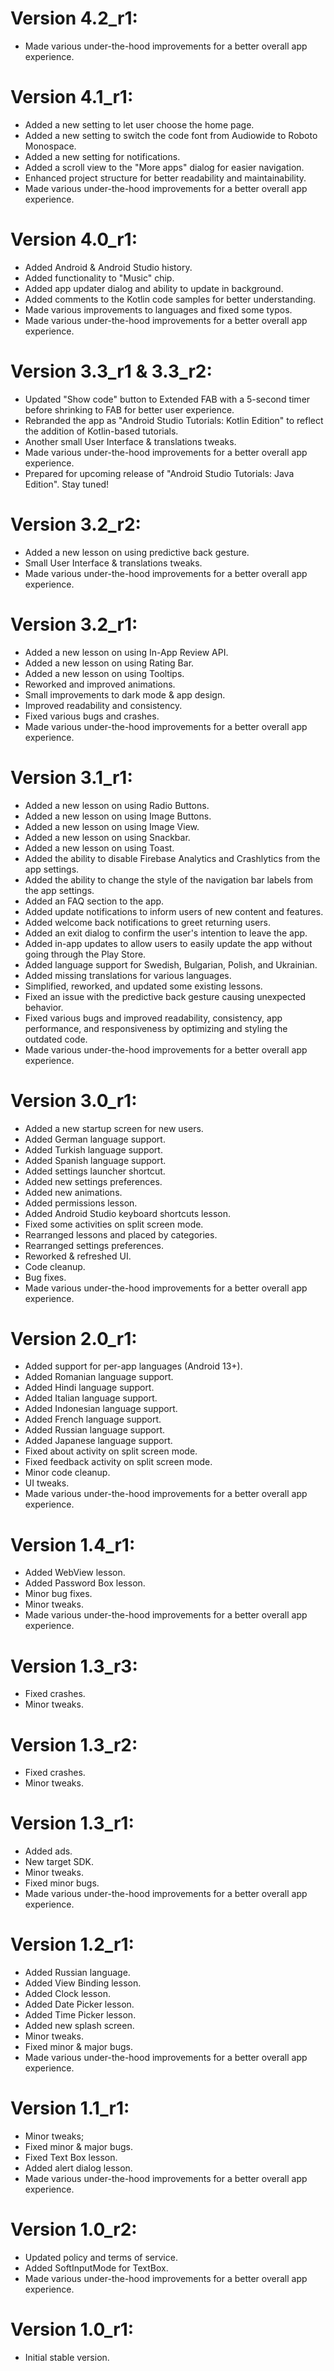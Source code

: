 # Version 4.2_r1:
- Made various under-the-hood improvements for a better overall app experience.

# Version 4.1_r1:
- Added a new setting to let user choose the home page.
- Added a new setting to switch the code font from Audiowide to Roboto Monospace.
- Added a new setting for notifications.
- Added a scroll view to the "More apps" dialog for easier navigation.
- Enhanced project structure for better readability and maintainability.
- Made various under-the-hood improvements for a better overall app experience.

# Version 4.0_r1:
- Added Android & Android Studio history.
- Added functionality to "Music" chip.
- Added app updater dialog and ability to update in background.
- Added comments to the Kotlin code samples for better understanding.
- Made various improvements to languages and fixed some typos.
- Made various under-the-hood improvements for a better overall app experience.

# Version 3.3_r1 & 3.3_r2:
- Updated "Show code" button to Extended FAB with a 5-second timer before shrinking to FAB for better user experience.
- Rebranded the app as "Android Studio Tutorials: Kotlin Edition" to reflect the addition of Kotlin-based tutorials.
- Another small User Interface & translations tweaks.
- Made various under-the-hood improvements for a better overall app experience.
- Prepared for upcoming release of "Android Studio Tutorials: Java Edition". Stay tuned!

# Version 3.2_r2:
- Added a new lesson on using predictive back gesture.
- Small User Interface & translations tweaks.
- Made various under-the-hood improvements for a better overall app experience.

# Version 3.2_r1:
- Added a new lesson on using In-App Review API.
- Added a new lesson on using Rating Bar.
- Added a new lesson on using Tooltips.
- Reworked and improved animations.
- Small improvements to dark mode & app design.
- Improved readability and consistency.
- Fixed various bugs and crashes.
- Made various under-the-hood improvements for a better overall app experience.

# Version 3.1_r1:
- Added a new lesson on using Radio Buttons.
- Added a new lesson on using Image Buttons.
- Added a new lesson on using Image View.
- Added a new lesson on using Snackbar.
- Added a new lesson on using Toast.
- Added the ability to disable Firebase Analytics and Crashlytics from the app settings.
- Added the ability to change the style of the navigation bar labels from the app settings.
- Added an FAQ section to the app.
- Added update notifications to inform users of new content and features.
- Added welcome back notifications to greet returning users.
- Added an exit dialog to confirm the user's intention to leave the app.
- Added in-app updates to allow users to easily update the app without going through the Play Store.
- Added language support for Swedish, Bulgarian, Polish, and Ukrainian.
- Added missing translations for various languages.
- Simplified, reworked, and updated some existing lessons.
- Fixed an issue with the predictive back gesture causing unexpected behavior.
- Fixed various bugs and improved readability, consistency, app performance, and responsiveness by optimizing and styling the outdated code.
- Made various under-the-hood improvements for a better overall app experience.

# Version 3.0_r1:
- Added a new startup screen for new users.
- Added German language support.
- Added Turkish language support.
- Added Spanish language support.
- Added settings launcher shortcut.
- Added new settings preferences.
- Added new animations.
- Added permissions lesson.
- Added Android Studio keyboard shortcuts lesson.
- Fixed some activities on split screen mode.
- Rearranged lessons and placed by categories.
- Rearranged settings preferences.
- Reworked & refreshed UI.
- Code cleanup.
- Bug fixes.
- Made various under-the-hood improvements for a better overall app experience.

# Version 2.0_r1:
- Added support for per-app languages (Android 13+).
- Added Romanian language support.
- Added Hindi language support.
- Added Italian language support.
- Added Indonesian language support.
- Added French language support.
- Added Russian language support.
- Added Japanese language support.
- Fixed about activity on split screen mode.
- Fixed feedback activity on split screen mode.
- Minor code cleanup.
- UI tweaks.
- Made various under-the-hood improvements for a better overall app experience.

# Version 1.4_r1:
- Added WebView lesson.
- Added Password Box lesson.
- Minor bug fixes.
- Minor tweaks.
- Made various under-the-hood improvements for a better overall app experience.

# Version 1.3_r3:
- Fixed crashes.
- Minor tweaks.

# Version 1.3_r2:
- Fixed crashes.
- Minor tweaks.

# Version 1.3_r1:
- Added ads.
- New target SDK.
- Minor tweaks.
- Fixed minor bugs.
- Made various under-the-hood improvements for a better overall app experience.

# Version 1.2_r1:
- Added Russian language.
- Added View Binding lesson.
- Added Clock lesson.
- Added Date Picker lesson.
- Added Time Picker lesson.
- Added new splash screen.
- Minor tweaks.
- Fixed minor & major bugs.
- Made various under-the-hood improvements for a better overall app experience.

# Version 1.1_r1:
- Minor tweaks;
- Fixed minor & major bugs.
- Fixed Text Box lesson.
- Added alert dialog lesson.
- Made various under-the-hood improvements for a better overall app experience.

# Version 1.0_r2:
- Updated policy and terms of service.
- Added SoftInputMode for TextBox.
- Made various under-the-hood improvements for a better overall app experience.

# Version 1.0_r1:
- Initial stable version.